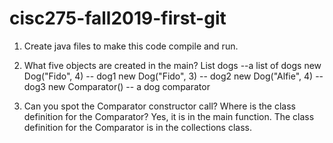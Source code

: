 # cisc275-fall2019-first-git
1. Create java files to make this code compile and run.

2. What five objects are created in the main?
List<Dog> dogs --a list of dogs
new Dog("Fido", 4) -- dog1
new Dog("Fido", 3) -- dog2
new Dog("Alfie", 4) -- dog3
new Comparator<Animal>() -- a dog comparator
3. Can you spot the Comparator constructor call? Where is the class definition for the Comparator?
Yes, it is in the main function. The class definition for the Comparator is in the collections class. 
